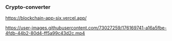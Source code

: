 ### Crypto-converter
https://blockchain-app-six.vercel.app/




https://user-images.githubusercontent.com/73027259/176169741-a16a5fbe-4fdb-44b2-80d4-ff5a99c43d2c.mp4

